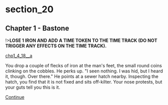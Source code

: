 
# section_20

## Chapter 1 - Bastone

!>**LOSE 1 IRON AND ADD A TIME TOKEN TO THE TIME TRACK (DO NOT TRIGGER ANY EFFECTS ON THE TIME TRACK).**  

[chp1_4_18__a](../../decomp/app/src/main/res/raw/chp1_4_18__a.mp3 ':include :type=audio')

You drop a couple of flecks of iron at the man's feet, the small round coins clinking on the cobbles. He perks up. "I seen nothing. I was hid, but I heard it, though. Over there." He points at a sewer hatch nearby. Inspecting the hatch, you find that it is not fixed and sits off-kilter. Your nose protests, but your guts tell you this is it.

[Continue](output/chapter1/section_6.md)


